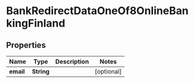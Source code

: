 

# BankRedirectDataOneOf8OnlineBankingFinland


## Properties

| Name | Type | Description | Notes |
|------------ | ------------- | ------------- | -------------|
|**email** | **String** |  |  [optional] |




